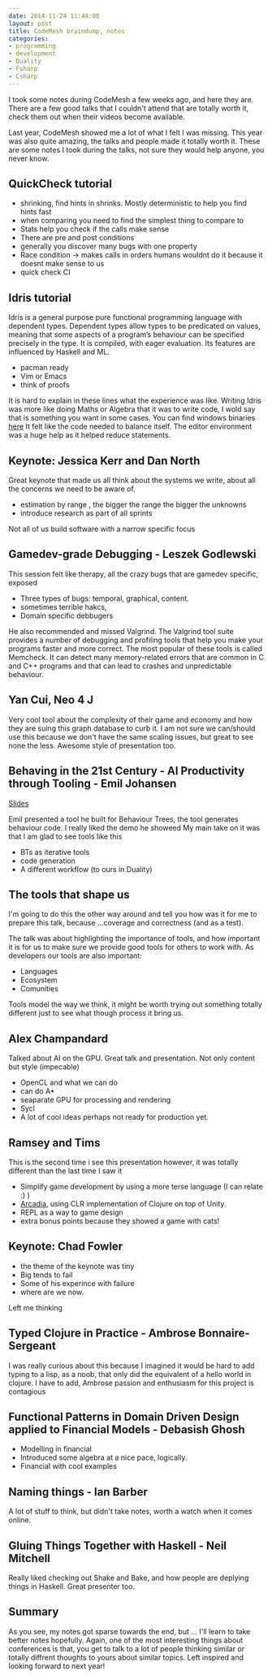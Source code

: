 ```yaml
---
date: 2014-11-24 11:44:00
layout: post
title: CodeMesh braindump, notes
categories:
- programming 
- development
- Duality
- Fsharp
- Csharp
---
```


I took some notes during CodeMesh a few weeks ago, and here they are. There are a few good talks that I couldn't attend that are totally worth it, check them out when their videos become available.

Last year, CodeMesh showed me a lot of what I felt I was missing. This year was also quite amazing, the talks and people made it totally worth it. These are some notes I took during the talks, not sure they would help anyone, you never know.


## QuickCheck tutorial

* shrinking, find hints in shrinks. Mostly deterministic to help you find  hints fast
* when comparing you need to find the simplest thing to compare to
* Stats help you check if the calls make sense
* There are pre and post conditions 
* generally you discover many bugs with one property
* Race condition -> makes calls in orders humans wouldnt do it because it doesnt make sense to us
* quick check CI

## Idris tutorial

Idris is a general purpose pure functional programming language with dependent types. Dependent types allow types to be predicated on values, meaning that some aspects of a program’s behaviour can be specified precisely in the type. It is compiled, with eager evaluation. Its features are influenced by Haskell and ML.

* pacman ready
* Vim or Emacs
* think of proofs

It is hard to explain in these lines what the experience was like. Writing Idris was more like doing Maths or Algebra that it was to write code, I wold say that is something you want in some cases.
You can find windows binaries [here]()
It felt like the code needed to balance itself. The editor environment was a huge help as it helped reduce statements.

## Keynote: Jessica Kerr and Dan North

Great keynote that made us all think about the systems we write, about all the concerns we need to be aware of.

* estimation by range , the bigger the range the bigger the unknowns
* introduce research as part of all sprints


Not all of us build software with a narrow specific focus

## Gamedev-grade Debugging - Leszek Godlewski

This session felt like therapy, all the crazy bugs that are gamedev specific, exposed

* Three types of bugs: temporal, graphical, content.
* sometimes terrible hakcs,
* Domain specific debbugers


He also recommended and missed Valgrind. The Valgrind tool suite provides a number of debugging and profiling tools that help you make your programs faster and more correct. The most popular of these tools is called Memcheck. It can detect many memory-related errors that are common in C and C++ programs and that can lead to crashes and unpredictable behaviour.

## Yan Cui, Neo 4 J

Very cool tool about the complexity of their game and economy and how they are suing this graph database to curb it.
I am not sure we can/should use this because we don't have the same scaling issues, but great to see none the less.
Awesome style of presentation too. 


## Behaving in the 21st Century - AI Productivity through Tooling - Emil Johansen

[Slides](http://www.codemesh.io/static/upload/media/1415724623396237behavinginthe21stcentury.pdf)

Emil presented a tool he built for Behaviour Trees, the tool generates behaviour code. I really liked the demo he showeed
My main take on it was that I am glad to see tools like this 

 * BTs as iterative tools
 * code generation
 * A different workflow (to ours in Duality)


## The tools that shape us

I'm going to do this the other way around and tell you how was it for me to prepare this talk, because ...coverage and correctness (and as a test).

The talk was about highlighting the importance of tools, and how important it is for us to make sure we provide good tools for others to work with. 
As developers our tools are also important:

 * Languages
 * Ecosystem
 * Comunities
 
Tools model the way we think, it might be worth trying out something totally different just to see what though process it bring us.

## Alex Champandard

Talked about AI on the GPU. Great talk and presentation. Not only content but style (impecable)

* OpenCL and what we can do
* can do A*
* seaparate GPU for processing and rendering
* Sycl 
* A lot of cool ideas perhaps not ready for production yet.


## Ramsey and Tims

This is the second time i see this presentation however, it was totally different than the last time I saw it

* Simplify game development by using a more terse language (I can relate :) )
* [Arcadia](https://github.com/arcadia-unity/Arcadia), using CLR implementation of Clojure on top of Unity.
* REPL as a way to game design
* extra bonus points because they showed a game with cats!


## Keynote: Chad Fowler

* the theme of the keynote was tiny
* Big tends to fail
* Some of his experince with failure
* where are we now.

Left me thinking 

## Typed Clojure in Practice - Ambrose Bonnaire-Sergeant

I was really curious about this because I imagined it would be hard to add typing to a lisp, as a noob, that only did the equivalent of a hello world in clojure.
I have to add, Ambrose passion and enthusiasm for this project is contagious 

## Functional Patterns in Domain Driven Design applied to Financial Models - Debasish Ghosh
 
* Modelling in financial
* Introduced some algebra at a nice pace, logically.
* Financial with cool examples

## Naming things - Ian Barber

A lot of stuff to think, but didn't take notes, worth a watch when it comes online.

## Gluing Things Together with Haskell - Neil Mitchell

Really liked checking out Shake and Bake, and how people are deplying things in Haskell. Great presenter too.

## Summary

As you see, my notes got sparse towards the end, but ... I'll learn to take better notes hopefully. Again, one of the most interesting things about conferences is that, you get to talk to a lot of people thinking similar or totally diffrent thoughts to yours about similar topics. Left inspired and looking forward to next year!
